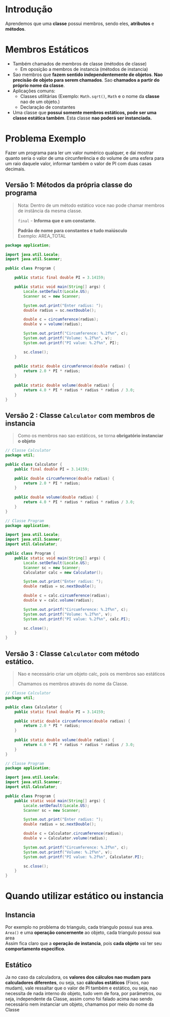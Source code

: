 # Introdução

Aprendemos que uma **classe** possui membros, sendo eles, **atributos** e **métodos**.

# Membros Estáticos

- Também chamados de membros de classe (métodos de classe)
    - Em oposição a membros de instancia (métodos de instancia)
- Sao membros que **fazem sentido independentemente de objetos**. **Nao precisão de objeto para serem chamados**. Sao **chamados a partir do próprio nome da classe**.
- Aplicações comuns:
    - Classes utilitárias (Exemplo: `Math.sqrt()`, `Math` e o nome da **classe** nao de um objeto.)
    - Declaração de constantes
- Uma classe que **possui somente membros estáticos, pode ser uma classe estática também**. Esta classe **nao poderá ser instanciada.**

# Problema Exemplo

Fazer um programa para ler um valor numérico qualquer, e dai mostrar quanto seria o valor de uma circunferência e do volume de uma esfera para um raio daquele valor, informar também o valor de PI com duas casas decimais.

## Versão 1: Métodos da própria classe do programa

> Nota: Dentro de um método estático voce nao pode chamar membros de instância da mesma classe.  
>
> `final` - **Informa que e um constante.**  
>
> **Padrão de nome para constantes e tudo maiúsculo**  
> Exemplo: AREA_TOTAL 
```java
package application;

import java.util.Locale;
import java.util.Scanner;

public class Program {

    public static final double PI = 3.14159;

    public static void main(String[] args) {
        Locale.setDefault(Locale.US);
        Scanner sc = new Scanner;

        System.out.print("Enter radius: ");
        double radius = sc.nextDouble();

        double c = circumference(radius);
        double v = volume(radius);

        System.out.printf("Circumference: %.2f%n", c);
        System.out.printf("Volume: %.2f%n", v);
        System.out.printf("PI value: %.2f%n", PI);

        sc.close();
    }
    
    public static double circumference(double radius) {
        return 2.0 * PI * radius;
    }
    
    public static double volume(double radius) {
        return 4.0 * PI * radius * radius * radius / 3.0;
    }
}
```

## Versão 2 : Classe `Calculator` com membros de instancia

> Como os membros nao sao estáticos, se torna **obrigatório instanciar o objeto**
```java
// Classe Calculator
package util;

public class Calculator {
    public final double PI = 3.14159;

    public double circumference(double radius) {
        return 2.0 * PI * radius;
    }
    
    public double volume(double radius) {
        return 4.0 * PI * radius * radius * radius / 3.0;
    }
}

// Classe Program
package application;

import java.util.Locale;
import java.util.Scanner;
import util.Calculator;

public class Program {
    public static void main(String[] args) {
        Locale.setDefault(Locale.US);
        Scanner sc = new Scanner;
        Calculator calc = new Calculator();

        System.out.print("Enter radius: ");
        double radius = sc.nextDouble();

        double c = calc.circumference(radius);
        double v = calc.volume(radius);

        System.out.printf("Circumference: %.2f%n", c);
        System.out.printf("Volume: %.2f%n", v);
        System.out.printf("PI value: %.2f%n", calc.PI);

        sc.close();
    }
}
```

## Versão 3 : Classe `Calculator` com método estático.
> Nao e necessário criar um objeto calc, pois os membros sao estáticos
>
> Chamamos os membros através do nome da Classe.
```java
// Classe Calculator
package util;

public class Calculator {
    public static final double PI = 3.14159;

    public static double circumference(double radius) {
        return 2.0 * PI * radius;
    }
    
    public static double volume(double radius) {
        return 4.0 * PI * radius * radius * radius / 3.0;
    }
}

// Classe Program
package application;

import java.util.Locale;
import java.util.Scanner;
import util.Calculator;

public class Program {
    public static void main(String[] args) {
        Locale.setDefault(Locale.US);
        Scanner sc = new Scanner;

        System.out.print("Enter radius: ");
        double radius = sc.nextDouble();

        double c = Calculator.circumference(radius);
        double v = Calculator.volume(radius);

        System.out.printf("Circumference: %.2f%n", c);
        System.out.printf("Volume: %.2f%n", v);
        System.out.printf("PI value: %.2f%n", Calculator.PI);

        sc.close();
    }
}
```

# Quando utilizar estático ou instancia

## Instancia
Por exemplo no problema do triangulo, cada triangulo possui sua area.  
`Area()` e uma **operação concernente** ao objeto, cada triangulo possui sua area  
Assim fica claro que a **operação de instancia**, pois **cada objeto** vai ter seu **comportamento especifico**.

## Estático
Ja no caso da calculadora, os **valores dos cálculos nao mudam para calculadores diferentes**, ou seja, sao **cálculos estáticos** (Fixos, nao mudam), vale ressaltar que o valor de PI também e estático, ou seja, nao necessita de nada interno do objeto, tudo vem de fora, por parâmetros, ou seja, independente da Classe, assim como foi falado acima nao sendo necessário nem instanciar um objeto, chamamos por meio do nome da Classe